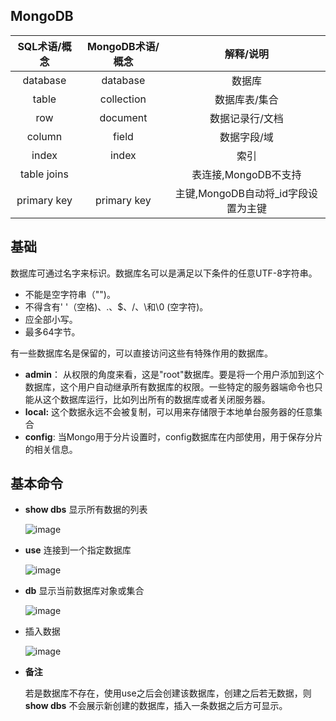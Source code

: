 ## MongoDB

| SQL术语/概念 | MongoDB术语/概念 |              解释/说明              |
| :----------: | :--------------: | :---------------------------------: |
|   database   |     database     |               数据库                |
|    table     |    collection    |            数据库表/集合            |
|     row      |     document     |           数据记录行/文档           |
|    column    |      field       |             数据字段/域             |
|    index     |      index       |                索引                 |
| table joins  |                  |        表连接,MongoDB不支持         |
| primary key  |   primary key    | 主键,MongoDB自动将_id字段设置为主键 |

## 基础

数据库可通过名字来标识。数据库名可以是满足以下条件的任意UTF-8字符串。

- 不能是空字符串（"")。
- 不得含有' '（空格)、.、$、/、\和\0 (空字符)。
- 应全部小写。
- 最多64字节。

有一些数据库名是保留的，可以直接访问这些有特殊作用的数据库。

- **admin**： 从权限的角度来看，这是"root"数据库。要是将一个用户添加到这个数据库，这个用户自动继承所有数据库的权限。一些特定的服务器端命令也只能从这个数据库运行，比如列出所有的数据库或者关闭服务器。
- **local:** 这个数据永远不会被复制，可以用来存储限于本地单台服务器的任意集合
- **config**: 当Mongo用于分片设置时，config数据库在内部使用，用于保存分片的相关信息。



## 基本命令

* **show dbs** 显示所有数据的列表

  ![image](https://i.loli.net/2019/04/27/5cc3dd1aa81df.png)

  

* **use** 连接到一个指定数据库

  ![image](https://i.loli.net/2019/04/27/5cc3dd1a4d509.png)

  

* **db** 显示当前数据库对象或集合

  ![image](https://i.loli.net/2019/04/27/5cc3dd1a9d0cf.png)

* 插入数据

  ![image](https://i.loli.net/2019/04/27/5cc3dd1b50b29.png)

* **备注**

  若是数据库不存在，使用use之后会创建该数据库，创建之后若无数据，则**show dbs** 不会展示新创建的数据库，插入一条数据之后方可显示。

